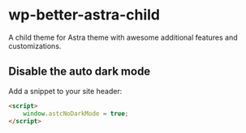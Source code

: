 # wp-better-astra-child
A child theme for Astra theme with awesome additional features and customizations.

## Disable the auto dark mode
Add a snippet to your site header:
```html
<script>
    window.astcNoDarkMode = true;
</script>
```
